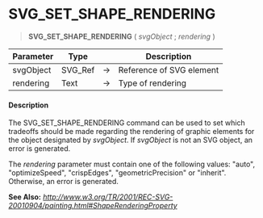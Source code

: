 # SVG_SET_SHAPE_RENDERING

>**SVG_SET_SHAPE_RENDERING** ( *svgObject* ; *rendering* )

| Parameter | Type |  | Description |
| --- | --- | --- | --- |
| svgObject | SVG_Ref | &#8594; | Reference of SVG element |
| rendering | Text | &#8594; | Type of rendering |



#### Description 

The SVG\_SET\_SHAPE\_RENDERING command can be used to set which tradeoffs should be made regarding the rendering of graphic elements for the object designated by *svgObject*. If *svgObject* is not an SVG object, an error is generated. 

The *rendering* parameter must contain one of the following values: "auto", "optimizeSpeed", "crispEdges", "geometricPrecision" or "inherit". Otherwise, an error is generated. 

**See Also:** *http://www.w3.org/TR/2001/REC-SVG-20010904/painting.html#ShapeRenderingProperty*
